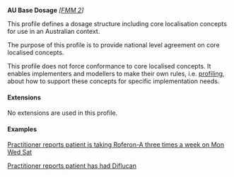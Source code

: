 **AU Base Dosage**  *[[FMM 2](guidance.html)]*

This profile defines a dosage structure including core localisation concepts for use in an Australian context.

The purpose of this profile is to provide national level agreement on core localised concepts. 

This profile does not force conformance to core localised concepts. It enables implementers and modellers to make their own rules, i.e. [profiling](http://hl7.org/fhir/profiling.html), about how to support these concepts for specific implementation needs.


#### Extensions
No extensions are used in this profile.


#### Examples

[Practitioner reports patient is taking Roferon-A three times a week on Mon Wed Sat](MedicationStatement-example0.html)

[Practitioner reports patient has had Diflucan](MedicationStatement-example2.html)





